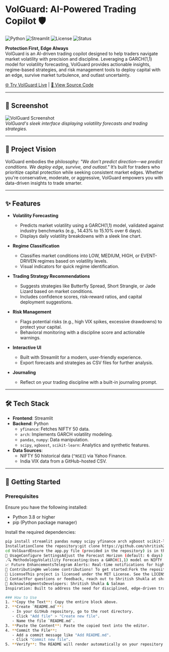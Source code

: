 # VolGuard: AI-Powered Trading Copilot 🛡️

![Python](https://img.shields.io/badge/Python-3.8%2B-blue)
![Streamlit](https://img.shields.io/badge/Streamlit-1.0%2B-ff4b4b)
![License](https://img.shields.io/badge/license-MIT-green)
![Status](https://img.shields.io/badge/status-active-brightgreen)

**Protection First, Edge Always**  
VolGuard is an AI-driven trading copilot designed to help traders navigate market volatility with precision and discipline. Leveraging a GARCH(1,1) model for volatility forecasting, VolGuard provides actionable insights, regime-based strategies, and risk management tools to deploy capital with an edge, survive market turbulence, and outlast uncertainty.

[🌐 Try VolGuard Live](https://volguard-knftjtqn9kztizkcn7mxpa.streamlit.app/) | [📂 View Source Code](#installation)

---

## 📸 Screenshot

![VolGuard Screenshot](https://via.placeholder.com/800x400.png?text=VolGuard+Screenshot)  
*VolGuard's sleek interface displaying volatility forecasts and trading strategies.*

---

## 📜 Project Vision

VolGuard embodies the philosophy: *"We don’t predict direction—we predict conditions. We deploy edge, survive, and outlast."* It’s built for traders who prioritize capital protection while seeking consistent market edges. Whether you're conservative, moderate, or aggressive, VolGuard empowers you with data-driven insights to trade smarter.

---

## ✨ Features

- **Volatility Forecasting**  
  - Predicts market volatility using a GARCH(1,1) model, validated against industry benchmarks (e.g., 14.43% to 15.10% over 6 days).  
  - Displays daily volatility breakdowns with a sleek line chart.

- **Regime Classification**  
  - Classifies market conditions into LOW, MEDIUM, HIGH, or EVENT-DRIVEN regimes based on volatility levels.  
  - Visual indicators for quick regime identification.

- **Trading Strategy Recommendations**  
  - Suggests strategies like Butterfly Spread, Short Strangle, or Jade Lizard based on market conditions.  
  - Includes confidence scores, risk-reward ratios, and capital deployment suggestions.

- **Risk Management**  
  - Flags potential risks (e.g., high VIX spikes, excessive drawdowns) to protect your capital.  
  - Behavioral monitoring with a discipline score and actionable warnings.

- **Interactive UI**  
  - Built with Streamlit for a modern, user-friendly experience.  
  - Export forecasts and strategies as CSV files for further analysis.

- **Journaling**  
  - Reflect on your trading discipline with a built-in journaling prompt.

---

## 🛠️ Tech Stack

- **Frontend**: Streamlit  
- **Backend**: Python  
  - `yfinance`: Fetches NIFTY 50 data.  
  - `arch`: Implements GARCH volatility modeling.  
  - `pandas`, `numpy`: Data manipulation.  
  - `scipy`, `xgboost`, `scikit-learn`: Analytics and synthetic features.  
- **Data Sources**:  
  - NIFTY 50 historical data (`^NSEI`) via Yahoo Finance.  
  - India VIX data from a GitHub-hosted CSV.

---

## 🚀 Getting Started

### Prerequisites

Ensure you have the following installed:
- Python 3.8 or higher
- pip (Python package manager)

Install the required dependencies:
```bash
pip install streamlit pandas numpy scipy yfinance arch xgboost scikit-learn
InstallationClone the repository:git clone https://github.com/shritish20/VolGuard.git
cd VolGuardEnsure the app.py file (provided in the repository) is in the project directory.Run the Streamlit app:streamlit run app.pyOpen your browser and navigate to:http://localhost:8501
📖 UsageConfigure SettingsAdjust the Forecast Horizon (default: 6 days).Enter your Capital (e.g., ₹1,000,000).Select your Risk Profile (Conservative, Moderate, Aggressive).Activate VolGuardClick the "Activate VolGuard" button to generate forecasts and strategies.Explore InsightsVolatility Forecast: View GARCH predictions (e.g., 14.43% to 15.10% over 6 days).Regime & Strategy: Analyze the market regime and recommended trading strategy.Risk Flags: Check for warnings (e.g., high VIX spikes).Export: Download forecasts and strategies as CSV files.Journal: Reflect on your trading discipline.Example OutputVolatility Forecast (6-day horizon):28-Apr-2025: 14.43%29-Apr-2025: 14.78%30-Apr-2025: 14.95%01-May-2025: 15.04%02-May-2025: 15.08%05-May-2025: 15.10%Regime: LOW (Avg Vol: 14.90%)Strategy: Butterfly SpreadReason: Low volatility and short expiry favor pinning strategies.Capital to Deploy: ₹350,000 (for a ₹1M portfolio, Moderate risk)
.🔍 MethodologyVolatility Forecasting:Uses a GARCH(1,1) model on NIFTY 50 log returns, with default rescaling to match industry benchmarks (validated against a Colab implementation).Annualized using √252 for trading days.Regime Classification:LOW: <15% volatilityMEDIUM: 15–20% volatilityHIGH: >20% volatilityEVENT-DRIVEN: Triggered by event flags (e.g., policy days, expiries).Strategy Engine:Maps regimes to strategies using market signals (e.g., IV-HV gaps, skew, expiry dynamics).Balances risk and reward with confidence scores.Risk Filters:Monitors VIX spikes, drawdowns, and exposure to ensure capital protection.
📈 Future EnhancementsTelegram Alerts: Real-time notifications for high-risk conditions.PDF Export: Generate professional PDF reports of insights.Visual Risk Dashboard: Interactive visualizations for risk and portfolio metrics.XGBoost Integration: Reintroduce XGBoost for blended volatility forecasts.
🤝 ContributingWe welcome contributions! To get started:Fork the repository.Create a feature branch:git checkout -b feature/YourFeatureCommit your changes:git commit -m "Add YourFeature"Push to the branch:git push origin feature/YourFeatureOpen a pull request.
📜 LicenseThis project is licensed under the MIT License. See the LICENSE file for details.
📧 ContactFor questions or feedback, reach out to Shritish Shukla at shritish@amityonline.com
🙌 AcknowledgmentsDevelopers: Shritish Shukla & Salman
Inspiration: Built to address the need for disciplined, edge-driven trading in volatile markets.VolGuard: Deploy with edge, survive, outlast.---

### How to Use
1. **Copy the Text**: Copy the entire block above.
2. **Create `README.md`**:
   - In your GitHub repository, go to the root directory.
   - Click "Add file" > "Create new file".
   - Name the file `README.md`.
3. **Paste the Content**: Paste the copied text into the editor.
4. **Commit the File**:
   - Add a commit message like "Add README.md".
   - Click "Commit new file".
5. **Verify**: The README will render automatically on your repository’s main page.
